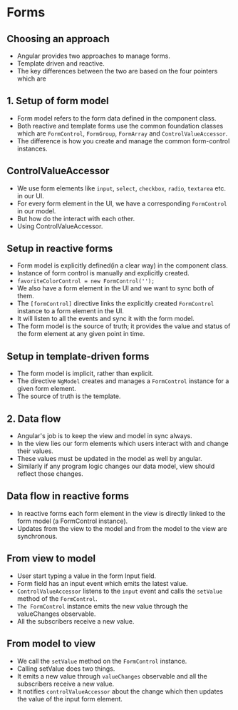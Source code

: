 # Forms

## Choosing an approach

- Angular provides two approaches to manage forms.
- Template driven and reactive.
- The key differences between the two are based on the four pointers which are


## 1. Setup of form model

- Form model refers to the form data defined in the component class.
- Both reactive and template forms use the common foundation classes which are `FormControl`, `FormGroup`, `FormArray` and `ControlValueAccessor`.
- The difference is how you create and manage the common form-control instances.

## ControlValueAccessor

- We use form elements like `input`, `select`, `checkbox`, `radio`, `textarea` etc. in our UI.
- For every form element in the UI, we have a corresponding `FormControl` in our model.
- But how do the interact with each other.
- Using ControlValueAccessor.

## Setup in reactive forms

- Form model is explicitly defined(in a clear way) in the component class.
- Instance of form control is manually and explicitly created.
- `favoriteColorControl = new FormControl('');`
- We also have a form element in the UI and we want to sync both of them.
- The `[formControl]` directive links the explicitly created `FormControl` instance to a form element in the UI.
- It will listen to all the events and sync it with the form model.
- The form model is the source of truth; it provides the value and status of the form element at any given point in time.

## Setup in template-driven forms

- The form model is implicit, rather than explicit.
- The directive `NgModel` creates and manages a `FormControl` instance for a given form element.
- The source of truth is the template.

## 2. Data flow

- Angular's job is to keep the view and model in sync always.
- In the view lies our form elements which users interact with and change their values.
- These values must be updated in the model as well by angular.
- Similarly if any program logic changes our data model, view should reflect those changes.

## Data flow in reactive forms

- In reactive forms each form element in the view is directly linked to the form model (a FormControl instance).
- Updates from the view to the model and from the model to the view are synchronous.

## From view to model

- User start typing a value in the form Input field.
- Form field has an input event which emits the latest value.
- `ControlValueAccessor` listens to the `input` event and calls the `setValue` method of the `FormControl`.
- `The FormControl` instance emits the new value through the valueChanges observable.
- All the subscribers receive a new value.

## From model to view

- We call the `setValue` method on the `FormControl` instance.
- Calling setValue does two things.
- It emits a new value through `valueChanges` observable and all the subscribers receive a new value.
- It notifies `controlValueAccessor` about the change which then updates the value of the input form element.



